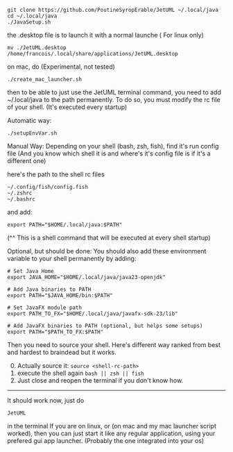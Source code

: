 ```
git clone https://github.com/PoutineSyropErable/JetUML ~/.local/java
cd ~/.local/java
./JavaSetup.sh
```

the .desktop file is to launch it with a normal launche ( For linux only)

```
mv ./JetUML.desktop /home/francois/.local/share/applications/JetUML.desktop
```

on mac, do (Experimental, not tested)

```
./create_mac_launcher.sh
```

then to be able to just use the JetUML terminal command, you need to add ~/.local/java to the path permanently.
To do so, you must modify the rc file of your shell. (It's executed every startup)

Automatic way:

```
./setupEnvVar.sh
```

Manual Way: Depending on your shell (bash, zsh, fish), find it's run config file
(And you know which shell it is and where's it's config file is if it's a different one)

here's the path to the shell rc files

```
~/.config/fish/config.fish
~/.zshrc
~/.bashrc
```

and add:

```
export PATH="$HOME/.local/java:$PATH"
```

(^^ This is a shell command that will be executed at every shell startup)

Optional, but should be done:
You should also add these environment variable to your shell permanently by adding:

```
# Set Java Home
export JAVA_HOME="$HOME/.local/java/java23-openjdk"

# Add Java binaries to PATH
export PATH="$JAVA_HOME/bin:$PATH"

# Set JavaFX module path
export PATH_TO_FX="$HOME/.local/java/javafx-sdk-23/lib"

# Add JavaFX binaries to PATH (optional, but helps some setups)
export PATH="$PATH_TO_FX:$PATH"
```

Then you need to source your shell. Here's different way ranked from best and hardest to braindead but it works.

0. Actually source it: `source <shell-rc-path>`
1. execute the shell again `bash || zsh || fish`
2. Just close and reopen the terminal if you don't know how.

---

It should work now, just do

```
JetUML
```

in the terminal
If you are on linux, or (on mac and my mac launcher script worked), then you can just start it like any regular application,
using your prefered gui app launcher. (Probably the one integrated into your os)

